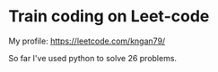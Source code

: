 # Train coding on Leet-code

My profile: https://leetcode.com/kngan79/

So far I've used python to solve 26 problems.
